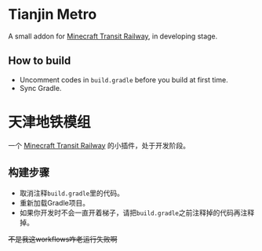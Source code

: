 # Tianjin Metro

A small addon for [Minecraft Transit Railway](https://github.com/jonafanho/Minecraft-Transit-Railway), in developing stage.

## How to build

- Uncomment codes in `build.gradle` before you build at first time.
- Sync Gradle.

# 天津地铁模组

一个 [Minecraft Transit Railway](https://github.com/jonafanho/Minecraft-Transit-Railway) 的小插件，处于开发阶段。

## 构建步骤

- 取消注释`build.gradle`里的代码。
- 重新加载Gradle项目。
- 如果你开发时不会一直开着梯子，请把`build.gradle`之前注释掉的代码再注释掉。

~~不是我这workflows咋老运行失败啊~~